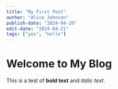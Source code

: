 ```yaml
---
title: "My First Post"
author: "Alice Johnson"
publish-date: "2024-04-20"
edit-date: "2024-04-21"
tags: ["yes", "hello"]
---
```


# Welcome to My Blog

This is a test of **bold text** and *italic text*.
